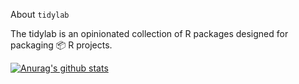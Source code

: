 About `tidylab`

The tidylab is an opinionated collection of R packages designed for packaging 📦 R projects. 

<!-- https://github.com/anuraghazra/github-readme-stats -->
[![Anurag's github stats](https://github-readme-stats.vercel.app/api?username=tidylab)](https://github.com/anuraghazra/github-readme-stats)

